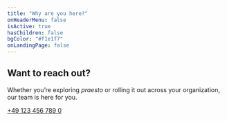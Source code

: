 ```yaml
---
title: "Why are you here?"  
onHeaderMenu: false
isActive: true
hasChildren: false
bgColor: "#f1e1f7"
onLandingPage: false
---
```


## Want to reach out?

Whether you’re exploring *praesto* or rolling it out across your organization, our team is here for you.

[+49 123 456 789 0](tel://+491234567890)